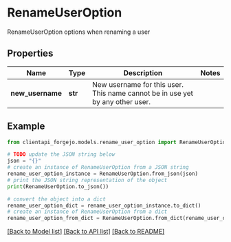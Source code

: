 # RenameUserOption

RenameUserOption options when renaming a user

## Properties

Name | Type | Description | Notes
------------ | ------------- | ------------- | -------------
**new_username** | **str** | New username for this user. This name cannot be in use yet by any other user. | 

## Example

```python
from clientapi_forgejo.models.rename_user_option import RenameUserOption

# TODO update the JSON string below
json = "{}"
# create an instance of RenameUserOption from a JSON string
rename_user_option_instance = RenameUserOption.from_json(json)
# print the JSON string representation of the object
print(RenameUserOption.to_json())

# convert the object into a dict
rename_user_option_dict = rename_user_option_instance.to_dict()
# create an instance of RenameUserOption from a dict
rename_user_option_from_dict = RenameUserOption.from_dict(rename_user_option_dict)
```
[[Back to Model list]](../README.md#documentation-for-models) [[Back to API list]](../README.md#documentation-for-api-endpoints) [[Back to README]](../README.md)


